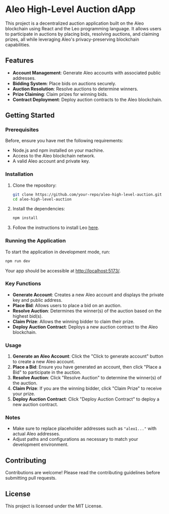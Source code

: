 # Aleo High-Level Auction dApp

This project is a decentralized auction application built on the Aleo blockchain using React and the Leo programming language. It allows users to participate in auctions by placing bids, resolving auctions, and claiming prizes, all while leveraging Aleo's privacy-preserving blockchain capabilities.

## Features

- **Account Management**: Generate Aleo accounts with associated public addresses.
- **Bidding System**: Place bids on auctions securely.
- **Auction Resolution**: Resolve auctions to determine winners.
- **Prize Claiming**: Claim prizes for winning bids.
- **Contract Deployment**: Deploy auction contracts to the Aleo blockchain.

## Getting Started

### Prerequisites

Before, ensure you have met the following requirements:

- Node.js and npm installed on your machine.
- Access to the Aleo blockchain network.
- A valid Aleo account and private key.

### Installation

1. Clone the repository:
   ```bash
   git clone https://github.com/your-repo/aleo-high-level-auction.git
   cd aleo-high-level-auction
   ```

2. Install the dependencies:
   ```bash
   npm install
   ```

3. Follow the instructions to install Leo [here](https://github.com/AleoHQ/leo).

### Running the Application

To start the application in development mode, run:

```bash
npm run dev
```

Your app should be accessible at [http://localhost:5173/](http://localhost:5173/).

### Key Functions

- **Generate Account**: Creates a new Aleo account and displays the private key and public address.
- **Place Bid**: Allows users to place a bid on an auction.
- **Resolve Auction**: Determines the winner(s) of the auction based on the highest bid(s).
- **Claim Prize**: Allows the winning bidder to claim their prize.
- **Deploy Auction Contract**: Deploys a new auction contract to the Aleo blockchain.

### Usage

1. **Generate an Aleo Account**: Click the "Click to generate account" button to create a new Aleo account.
2. **Place a Bid**: Ensure you have generated an account, then click "Place a Bid" to participate in the auction.
3. **Resolve Auction**: Click "Resolve Auction" to determine the winner(s) of the auction.
4. **Claim Prize**: If you are the winning bidder, click "Claim Prize" to receive your prize.
5. **Deploy Auction Contract**: Click "Deploy Auction Contract" to deploy a new auction contract.

### Notes

- Make sure to replace placeholder addresses such as `"aleo1..."` with actual Aleo addresses.
- Adjust paths and configurations as necessary to match your development environment.

## Contributing

Contributions are welcome! Please read the contributing guidelines before submitting pull requests.

## License

This project is licensed under the MIT License.
